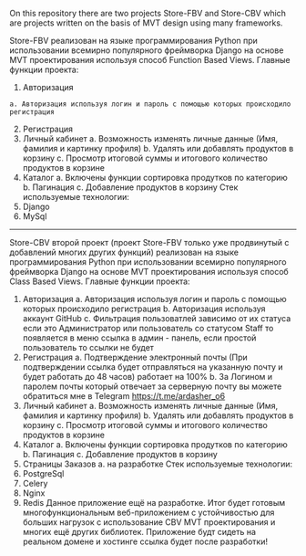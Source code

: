 On this repository there are two projects Store-FBV and Store-CBV which are projects written on the basis of MVT design using many frameworks.

Store-FBV реализован на языке программирования Python при использовании всемирно популярного фреймворка Django на основе MVT проектирования используя способ Function Based Views.
Главные функции проекта:
  1. Авторизация
    
    a. Авторизация используя логин и пароль с помощью которых происходило регистрация
  2. Регистрация
  3. Личный кабинет
    a. Возможность изменять личные данные (Имя, фамилия и картинку профиля) 
    b. Удалять или добавлять продуктов в корзину
    c. Просмотр итоговой суммы и итогового количество продуктов в корзине
  4. Каталог
    a. Включены функции сортировка продутков по категорию 
    b. Пагинация
    с. Добавление продуктов в корзину
Стек используемые технологии:
1. Django
2. MySql
___________________________________________________________________________________________________________________________________________________________________
Store-CBV второй проект (проект Store-FBV только уже продвинутый с добавлений многих других функций) реализован на языке программирования Python при использовании всемирно популярного фреймворка Django на основе MVT проектирования используя способ Class Based Views.
Главные функции проекта:
  1. Авторизация
    a. Авторизация используя логин и пароль с помощью которых происходило регистрация
    b. Авторизация используя аккаунт GitHub
    c. Фильтрация пользоватлей зависимо от их статуса если это Администратор или пользователь со статусом Staff то появляется в меню ссылка в админ - панель, если            простой пользователь то ссылки не будет
  2. Регистрация
    a. Подтверждение электронный почты (При подтверждении ссылка будет отправляться на указанную почту и будет работать до 48 часов) работает на 100%
    b. За Логином и паролем почты который отвечает за серверную почту вы можете обратиться мне в Telegram https://t.me/ardasher_o6
  3. Личный кабинет
    a. Возможность изменять личные данные (Имя, фамилия и картинку профиля) 
    b. Удалять или добавлять продуктов в корзину
    c. Просмотр итоговой суммы и итогового количество продуктов в корзине
  4. Каталог
    a. Включены функции сортировка продутков по категорию 
    b. Пагинация
    с. Добавление продуктов в корзину
  5. Страницы Заказов
    a. на разработке
Стек используемые технологии:
1. PostgreSql
2. Celery
3. Nginx
4. Redis
Данное приложение ещё на разработке. Итог будет готовым многофункциональным веб-приложением с устойчивостью для больших нагрузок с использование CBV MVT проектирования и многих ещё других библиотек. Приложение будт сидеть на реальном домене и хостинге ссылка будет после разработки!
